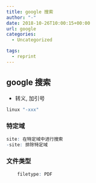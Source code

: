 ```yaml
---
title: google 搜索
author: "-"
date: 2018-10-26T10:00:15+00:00
url: google
categories:
  - Uncategorized

tags:
  - reprint
---
```

## google 搜索

- 转义, 加引号

```bash
linux "-xxx"
```

### 特定域

```r
site: 在特定域中进行搜索
-site: 排除特定域
```

### 文件类型

```r
    filetype: PDF
```
